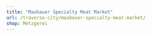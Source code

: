 ```yaml
---
title: "Maxbauer Specialty Meat Market"
url: /traverse-city/maxbauer-specialty-meat-market/
shop: Metzgerei
---
```

